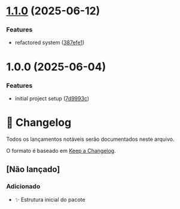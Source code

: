 # [1.1.0](https://github.com/Natteens/com.natteens.ultrasavesystem/compare/v1.0.0...v1.1.0) (2025-06-12)


### Features

* refactored system ([387efe1](https://github.com/Natteens/com.natteens.ultrasavesystem/commit/387efe181628c53ab0cb1a7def36b569402bae33))

# 1.0.0 (2025-06-04)


### Features

* initial project setup ([7d9993c](https://github.com/Natteens/com.natteens.ultrasavesystem/commit/7d9993ca993d9181444268fe0da678a034e2b3c5))

# 📝 Changelog

Todos os lançamentos notáveis serão documentados neste arquivo.

O formato é baseado em [Keep a Changelog](https://keepachangelog.com/pt-BR/1.0.0/).

## [Não lançado]

### Adicionado
- ✨ Estrutura inicial do pacote
